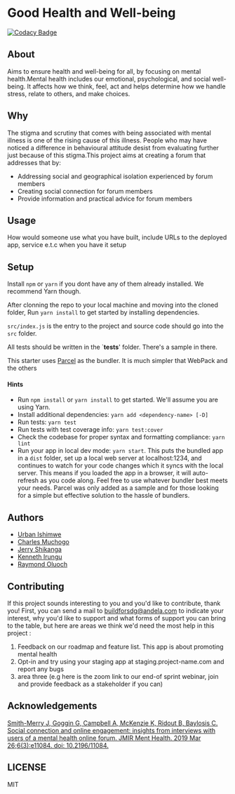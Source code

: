 # Good Health and Well-being

[![Codacy Badge](https://api.codacy.com/project/badge/Grade/c87d1094207d46758618a055c5793f9d)](https://app.codacy.com/gh/BuildForSDG/Team-179-Backend?utm_source=github.com&utm_medium=referral&utm_content=BuildForSDG/Team-179-Backend&utm_campaign=Badge_Grade_Settings)

<!-- TODO: setting up codacy test coverage -->

## About

Aims to ensure health and well-being for all, by focusing on mental health.Mental health includes our emotional, psychological, and social well-being. It affects how we think, feel, act and helps determine how we handle stress, relate to others, and make choices.

## Why

The stigma and scrutiny that comes with being associated with mental illness is one of the rising cause of this illness. People who may have noticed a difference in behavioural attitude desist from evaluating further just because of this stigma.This project aims at creating a forum that addresses that by:

-   Addressing social and geographical isolation experienced by forum members
-   Creating social connection for forum members
-   Provide information and practical advice for forum members

## Usage

How would someone use what you have built, include URLs to the deployed app, service e.t.c when you have it setup


## Setup

Install `npm` or `yarn` if you dont have any of them already installed. We recommend Yarn though.

After clonning the repo to your local machine and moving into the cloned folder, Run `yarn install` to get started by installing dependencies. 

`src/index.js` is the entry to the project and source code should go into the `src` folder.

All tests should be written in the `__tests__' folder. There's a sample in there.

This starter uses [Parcel](https://parceljs.org/getting_started.html) as the bundler. It is much simpler that WebPack and the others

#### Hints

- Run `npm install` or `yarn install` to get started. We'll assume you are using Yarn.
- Install additional dependencies: `yarn add <dependency-name> [-D]`
- Run tests: `yarn test`
- Run tests with test coverage info: `yarn test:cover`
- Check the codebase for proper syntax and formatting compliance: `yarn lint`
- Run your app in local dev mode: `yarn start`. This puts the bundled app in a `dist` folder, set up a local web server at localhost:1234, and continues to watch for your code changes which it syncs with the local server. This means if you loaded the app in a browser, it will auto-refresh as you code along. Feel free to use whatever bundler best meets your needs. Parcel was only added as a sample and for those looking for a simple but effective solution to the hassle of bundlers. 

## Authors

-   [Urban Ishimwe](https://github.com/urbanishimwe)
-   [Charles Muchogo](https://github.com/muchogoc)
-   [Jerry Shikanga](https://github.com/jerryshikanga)
-   [Kenneth Irungu](https://github.com/ken1800)
-   [Raymond Oluoch](https://github.com/rOluochKe)

## Contributing

If this project sounds interesting to you and you'd like to contribute, thank you!
First, you can send a mail to buildforsdg@andela.com to indicate your interest, why you'd like to support and what forms of support you can bring to the table, but here are areas we think we'd need the most help in this project :

1.  Feedback on our roadmap and feature list. This app is about promoting mental health
2.  Opt-in and try using your staging app at staging.project-name.com and report any bugs
3.  area three (e.g here is the zoom link to our end-of sprint webinar, join and provide feedback as a stakeholder if you can)

## Acknowledgements

[Smith-Merry J, Goggin G, Campbell A, McKenzie K, Ridout B, Baylosis C. Social connection and online engagement: insights from interviews with users of a mental health online forum. JMIR Ment Health. 2019 Mar 26;6(3):e11084. doi: 10.2196/11084.](https://mental.jmir.org/2019/3/e11084/)

## LICENSE

MIT
